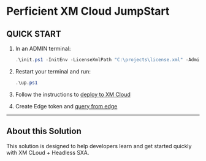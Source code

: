 # Perficient XM Cloud JumpStart

## QUICK START

1. In an ADMIN terminal:

    ```ps1
    .\init.ps1 -InitEnv -LicenseXmlPath "C:\projects\license.xml" -AdminPassword "b"
    ```

2. Restart your terminal and run:

    ```ps1
    .\up.ps1
    ```

3. Follow the instructions to [deploy to XM Cloud](#deploy-to-xmcloud)

4. Create Edge token and [query from edge](#query-edge)

*** 

## About this Solution
This solution is designed to help developers learn and get started quickly
with XM CLoud + Headless SXA.


